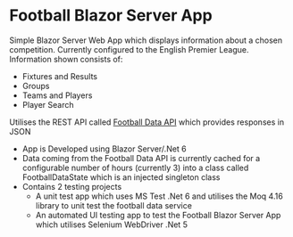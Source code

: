# Football Blazor Server App

Simple Blazor Server Web App which displays information about a chosen competition.  Currently configured to the English Premier League.  Information shown consists of:

* Fixtures and Results
* Groups
* Teams and Players
* Player Search

Utilises the REST API called <a href="https://www.football-data.org/">Football Data API</a> which provides responses in JSON

* App is Developed using Blazor Server/.Net 6
* Data coming from the Football Data API is currently cached for a configurable number of hours (currently 3) into a class called FootballDataState which is an injected singleton class
* Contains 2 testing projects
  - A unit test app which uses MS Test .Net 6 and utilises the Moq 4.16 library to unit test the football data service
  - An automated UI testing app to test the Football Blazor Server App which utilises Selenium WebDriver .Net 5
